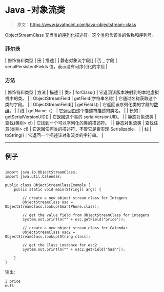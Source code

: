 # Java -对象流类

> 原文：<https://www.javatpoint.com/java-objectstream-class>

ObjectStreamClass 充当类的[序列化](serialization-in-java)描述符。这个[类](object-and-class-in-java)包含该类的名称和序列号。

### 菲尔茨

| 修饰符和类型 | 田 | 描述 |
| 静态对象流字段[] | 否 _ 字段 | serialPersistentFields 值，表示没有可序列化的字段 |

### 方法

| 修饰符和类型 | 方法 | 描述 |
| 类> | forClass() | 它返回该版本映射到的本地虚拟机中的类。 |
| ObjectStreamField | getField(字符串名称) | 它通过名称获取这个类的字段。 |
| ObjectStreamField[] | getFields() | 它返回该序列化类的字段的[数组](array-in-java)。 |
| 线 | getName（） | 它返回由这个描述符描述的类名。 |
| 长的 | getSerialVersionUID() | 它返回这个类的 serialVersionUID。 |
| 静态对象流类 | 查找(类别> cl) | 它找到一个可以序列化的类的描述符。 |
| 静态对象流类 | 查找任意(类别> cl) | 它返回任何类的描述符，不管它是否实现 Serializable。 |
| 线 | toString() | 它返回一个描述该对象流类的字符串。 |

* * *

## 例子

```

import java.io.ObjectStreamClass;
import java.util.Calendar;

public class ObjectStreamClassExample {
	public static void main(String[] args) {

		// create a new object stream class for Integers
		ObjectStreamClass osc = ObjectStreamClass.lookup(SmartPhone.class);

		// get the value field from ObjectStreamClass for integers
		System.out.println("" + osc.getField("price"));

		// create a new object stream class for Calendar
		ObjectStreamClass osc2 = ObjectStreamClass.lookup(String.class);

		// get the Class instance for osc2
		System.out.println("" + osc2.getField("hash"));

	}
}

```

输出:

```
I price
null

```